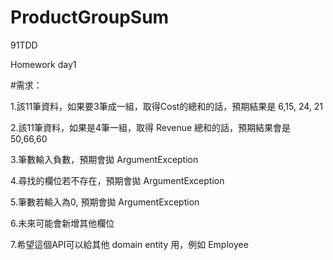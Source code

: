 # ProductGroupSum
91TDD

Homework day1

#需求：

1.該11筆資料，如果要3筆成一組，取得Cost的總和的話，預期結果是 6,15, 24, 21

2.該11筆資料，如果是4筆一組，取得 Revenue 總和的話，預期結果會是 50,66,60

3.筆數輸入負數，預期會拋 ArgumentException

4.尋找的欄位若不存在，預期會拋 ArgumentException

5.筆數若輸入為0, 預期會拋 ArgumentException

6.未來可能會新增其他欄位

7.希望這個API可以給其他 domain entity 用，例如 Employee

